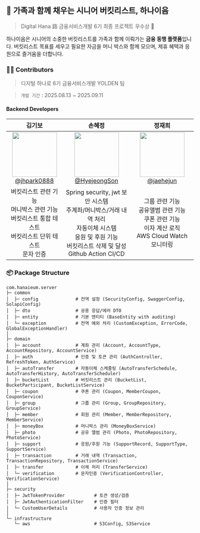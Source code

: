 ## 🍃 가족과 함께 채우는 시니어 버킷리스트, 하나이음
> Digital Hana 路 금융서비스개발 6기 최종 프로젝트 우수상 🌟

하나이음은 시니어의 소중한 버킷리스트를 가족과 함께 이뤄가는 **금융 동행 플랫폼**입니다.
버킷리스트 목표를 세우고 필요한 자금을 머니 박스와 함께 모으며, 제휴 혜택과 응원으로 즐거움을 더합니다.

### 👋🏻 Contributors
> 디지털 하나로 6기 금융서비스개발 YOLDEN 팀

> `개발 기간` : 2025.08.13 ~ 2025.09.11

#### Backend Developers
|                                                                          김기보                                                                          |                                                                 손혜정                                                                 |                                                                   정재희                                                                    |
|:-----------------------------------------------------------------------------------------------------------------------------------------------------:|:-----------------------------------------------------------------------------------------------------------------------------------:|:----------------------------------------------------------------------------------------------------------------------------------------:|
| [<img src="https://github.com/user-attachments/assets/35657c0c-3d99-4e8c-8edc-2124798b2bbd" width=120> <br/> @jhpark0888](https://github.com/KimGiii) |   [<img src="https://avatars.githubusercontent.com/u/74630428?v=4" width=120> <br/> @HyejeongSon](https://github.com/HyejeongSon)   |        [<img src="https://avatars.githubusercontent.com/u/127819805?v=4" width=120> <br/> @jaehejun](https://github.com/jaehejun)        |
|                                          버킷리스트 관련 기능<br>머니박스 관련 기능<br>버킷리스트 통합 테스트<br>버킷리스트 단위 테스트<br>문자 인증                                           |         Spring security, jwt 보안 시스템<br>주계좌/머니박스/거래 내역 처리<br>자동이체 시스템<br>응원 및 후원 기능<br>버킷리스트 삭제 및 달성<br>Github Action CI/CD          |                                  그룹 관련 기능<br>공유앨범 관련 기능<br>쿠폰 관련 기능<br>이자 계산 로직<br>AWS Cloud Watch 모니터링                                  |

### 📦 Package Structure

```  
com.hanaieum.server
├─ common
│  ├─ config              # 전역 설정 (SecurityConfig, SwaggerConfig, SolapiConfig)
│  ├─ dto                 # 공용 응답/에러 DTO
│  ├─ entity              # 기본 엔티티 (BaseEntity with auditing)
│  └─ exception           # 전역 예외 처리 (CustomException, ErrorCode, GlobalExceptionHandler)
│
├─ domain
│  ├─ account             # 계좌 관리 (Account, AccountType, AccountRepository, AccountService)
│  ├─ auth                # 인증 및 토큰 관리 (AuthController, RefreshToken, AuthService)
│  ├─ autoTransfer        # 자동이체 스케줄링 (AutoTransferSchedule, AutoTransferHistory, AutoTransferScheduler)
│  ├─ bucketList          # 버킷리스트 관리 (BucketList, BucketParticipant, BucketListService)
│  ├─ coupon              # 쿠폰 관리 (Coupon, MemberCoupon, CouponService)
│  ├─ group               # 그룹 관리 (Group, GroupRepository, GroupService)
│  ├─ member              # 회원 관리 (Member, MemberRepository, MemberService)
│  ├─ moneyBox            # 머니박스 관리 (MoneyBoxService)
│  ├─ photo               # 공유 앨범 관리 (Photo, PhotoRepository, PhotoService)
│  ├─ support             # 응원/후원 기능 (SupportRecord, SupportType, SupportService)
│  ├─ transaction         # 거래 내역 (Transaction, TransactionRepository, TransactionService)
│  ├─ transfer            # 이체 처리 (TransferService)
│  └─ verification        # 문자인증 (VerificationController, VerificationService)
│
├─ security
│  ├─ JwtTokenProvider           # 토큰 생성/검증
│  ├─ JwtAuthenticationFilter    # 인증 필터
│  └─ CustomUserDetails          # 사용자 인증 정보 관리
│
└─ infrastructure
   └─ aws                        # S3Config, S3Service
```